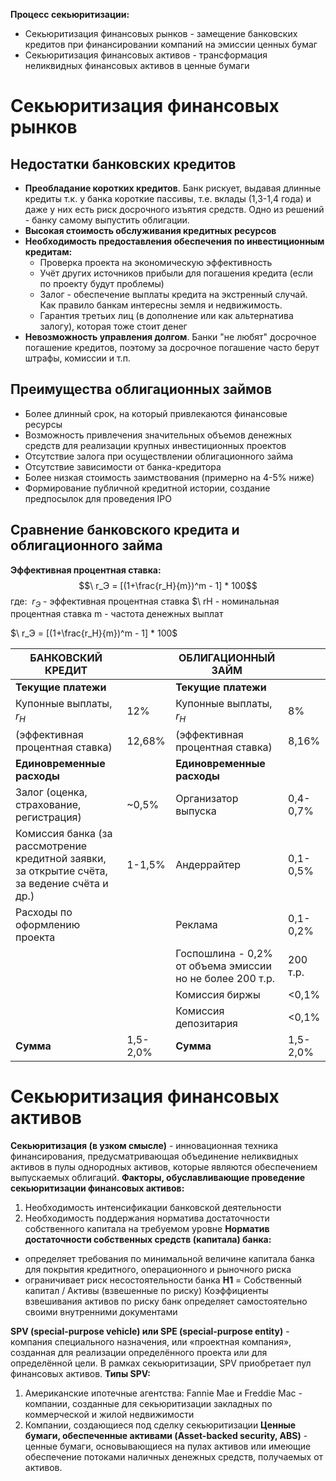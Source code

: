 **Процесс секьюритизации:**
- Секьюритизация финансовых рынков - замещение банковских кредитов при финансировании компаний на эмиссии ценных бумаг
- Секьюритизация финансовых активов - трансформация неликвидных финансовых активов в ценные бумаги
# Секьюритизация финансовых рынков
## Недостатки банковских кредитов
- **Преобладание коротких кредитов**. Банк рискует, выдавая длинные кредиты т.к. у банка короткие пассивы, т.е. вклады (1,3-1,4 года) и даже у них есть риск досрочного изъятия средств. Одно из решений - банку самому выпустить облигации.
- **Высокая стоимость обслуживания кредитных ресурсов**
- **Необходимость предоставления обеспечения по инвестиционным кредитам:**
	- Проверка проекта на экономическую эффективность
	- Учёт других источников прибыли для погашения кредита (если по проекту будут проблемы)
	- Залог - обеспечение выплаты кредита на экстренный случай. Как правило банкам интересны земля и недвижимость.
	- Гарантия третьих лиц (в дополнение или как альтернатива залогу), которая тоже стоит денег
- **Невозможность управления долгом**. Банки "не любят" досрочное погашение кредитов, поэтому за досрочное погашение часто берут штрафы, комиссии и т.п.
## Преимущества облигационных займов
- Более длинный срок, на который привлекаются финансовые ресурсы
- Возможность привлечения значительных объемов денежных средств для реализации крупных инвестиционных проектов
- Отсутствие залога при осуществлении облигационного займа
- Отсутствие зависимости от банка-кредитора
- Более низкая стоимость заимствования (примерно на 4-5% ниже)
- Формирование публичной кредитной истории, создание предпосылок для проведения IPO
## Сравнение банковского кредита и облигационного займа

**Эффективная процентная ставка:**
$$\ r_Э = [(1+\frac{r_Н}{m})^m - 1] * 100$$
где:
	$\ r_Э$ - эффективная процентная ставка
	$\ rН - номинальная процентная ставка
	m - частота денежных выплат

$\ r_Э = [(1+\frac{r_Н}{m})^m - 1] * 100$

| БАНКОВСКИЙ КРЕДИТ                                                                            |          | ОБЛИГАЦИОННЫЙ ЗАЙМ                                       |          |
| -------------------------------------------------------------------------------------------- | -------- | -------------------------------------------------------- | -------- |
| **Текущие платежи**                                                                          |          | **Текущие платежи**                                      |          |
| Купонные выплаты, $r_Н$                                                                      | 12%      | Купонные выплаты, $r_Н$                                  | 8%       |
| (эффективная процентная ставка)                                                              | 12,68%   | (эффективная процентная ставка)                          | 8,16%    |
| **Единовременные расходы**                                                                   |          | **Единовременные расходы**                               |          |
| Залог (оценка, страхование, регистрация)                                                     | ~0,5%    | Организатор выпуска                                      | 0,4-0,7% |
| Комиссия банка (за рассмотрение кредитной заявки, за открытие счёта, за ведение счёта и др.) | 1-1,5%   | Андеррайтер                                              | 0,1-0,5% |
| Расходы по оформлению проекта                                                                |          | Реклама                                                  | 0,1-0,2% |
|                                                                                              |          | Госпошлина - 0,2% от объема эмиссии но не более 200 т.р. | 200 т.р. |
|                                                                                              |          | Комиссия биржы                                           | <0,1%    |
|                                                                                              |          | Комиссия депозитария                                     | <0,1%    |
| **Сумма**                                                                                    | 1,5-2,0% | **Сумма**                                                | 1,5-2,0% |
# Секьюритизация финансовых активов
**Секьюритизация (в узком смысле)** - инновационная техника финансирования, предусматривающая объединение неликвидных активов в пулы однородных активов, которые являются обеспечением выпускаемых облигаций.
**Факторы, обуславливающие проведение секьюритизации финансовых активов:**
1. Необходимость интенсификации банковской деятельности
2. Необходимость поддержания норматива достаточности собственного капитала на требуемом уровне
**Норматив достаточности собственных средств (капитала) банка:**
* определяет требования по минимальной величине капитала банка для покрытия кредитного, операционного и рыночного риска
* ограничивает риск несостоятельности банка
**H1** = Собственный капитал / Активы (взвешенные по риску)
Коэффициенты взвешивания активов по риску банк определяет самостоятельно своими внутренними документами

**SPV (special-purpose vehicle) или SPE (special-purpose entity)** - компания специального назначения, или «проектная компания», созданная для реализации определённого проекта или для определённой цели. В рамках секьюритизации, SPV приобретает пул финансовых активов.
**Типы SPV:**
1. Американские ипотечные агентства: Fannie Mae и Freddie Mac - компании, созданные для секьюритизации закладных по коммерческой и жилой недвижимости
2. Компании, создающиеся под сделку секьюритизации
**Ценные бумаги, обеспеченные активами (Asset-backed security, ABS)** - ценные бумаги, основывающиеся на пулах активов или имеющие обеспечение потоками наличных денежных средств, получаемых от активов.
